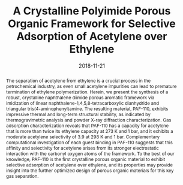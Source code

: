 ---
title: A Crystalline Polyimide Porous Organic Framework for Selective Adsorption of Acetylene over Ethylene
authors:
- Lingchang Jiang
- Yuyang Tian
- Tu Sun
- 朱有亮
- Hao Ren
- Xiaoqin Zou
- Yanhang Ma
- Katie R. Meihaus
- Jeffrey R. Long
- Guangshan Zhu
date: '2018-11-21'
doi: 10.1021/jacs.8b08174
publish_types: ['期刊文章']
publication: Journal of the American Chemical Society
publication_short: J. Am. Chem. Soc.
abstract: The separation of acetylene from ethylene is a crucial process  in the petrochemical industry, as even small acetylene impurities can  lead to premature termination of ethylene polymerization. Herein, we  present the synthesis of a robust, crystalline naphthalene diimide  porous aromatic framework via imidization of linear  naphthalene-1,4,5,8-tetracarboxylic dianhydride and triangular  tris(4-aminophenyl)amine. The resulting material, PAF-110, exhibits  impressive thermal and long-term structural stability, as indicated by  thermogravimetric analysis and powder X-ray diffraction  characterization. Gas adsorption characterization reveals that PAF-110  has a capacity for acetylene that is more than twice its ethylene  capacity at 273 K and 1 bar, and it exhibits a moderate acetylene  selectivity of 3.9 at 298 K and 1 bar. Complementary computational  investigation of each guest binding in PAF-110 suggests that this  affinity and selectivity for acetylene arises from its stronger  electrostatic interaction with the carbonyl oxygen atoms of the  framework. To the best of our knowledge, PAF-110 is the first  crystalline porous organic material to exhibit selective adsorption of  acetylene over ethylene, and its properties may provide insight into the  further optimized design of porous organic materials for this key gas  separation.
url_pdf: https://doi.org/10.1021/jacs.8b08174
---